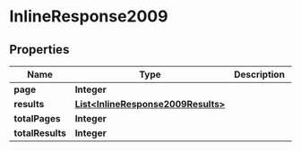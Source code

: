 
# InlineResponse2009

## Properties
Name | Type | Description | Notes
------------ | ------------- | ------------- | -------------
**page** | **Integer** |  |  [optional]
**results** | [**List&lt;InlineResponse2009Results&gt;**](InlineResponse2009Results.md) |  |  [optional]
**totalPages** | **Integer** |  |  [optional]
**totalResults** | **Integer** |  |  [optional]



